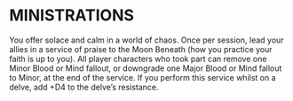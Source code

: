 # MINISTRATIONS
You offer solace and calm in a world of chaos. Once per session, lead your allies in a service of praise to the Moon Beneath (how you practice your faith is up to you). All player characters who took part can remove one Minor Blood or Mind fallout, or downgrade one Major Blood or Mind fallout to Minor, at the end of the service. If you perform this service whilst on a delve, add +D4 to the delve’s resistance.